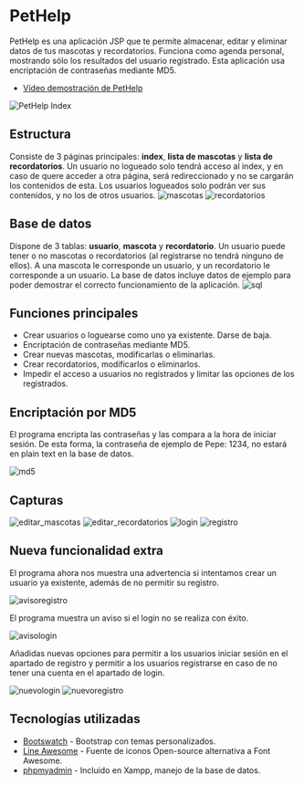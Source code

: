 # PetHelp
PetHelp es una aplicación JSP que te permite almacenar, editar y eliminar datos de tus mascotas y recordatorios. Funciona como agenda personal, mostrando sólo los resultados del usuario registrado. Esta aplicación usa encriptación de contraseñas mediante MD5.
* [Vídeo demostración de PetHelp](https://youtu.be/INAXblOiC7k)

![PetHelp Index](https://github.com/torrespedrob/PetHelp/blob/master/pethelp_index.png)
## Estructura
Consiste de 3 páginas principales: **index**, **lista de mascotas** y **lista de recordatorios**. Un usuario no logueado solo tendrá acceso al index, y en caso de quere acceder a otra página, será redireccionado y no se cargarán los contenidos de esta. Los usuarios logueados solo podrán ver sus contenidos, y no los de otros usuarios.
![mascotas](https://github.com/torrespedrob/PetHelp/blob/master/pethelp_mascotas.png)
![recordatorios](https://github.com/torrespedrob/PetHelp/blob/master/pethelp_recordatorios.png)
## Base de datos
Dispone de 3 tablas: **usuario**, **mascota** y **recordatorio**. Un usuario puede tener o no mascotas o recordatorios (al registrarse no tendrá ninguno de ellos). A una mascota le corresponde un usuario, y un recordatorio le corresponde a un usuario. La base de datos incluye datos de ejemplo para poder demostrar el correcto funcionamiento de la aplicación.
![sql](https://github.com/torrespedrob/PetHelp/blob/master/sql.png)
## Funciones principales
* Crear usuarios o loguearse como uno ya existente. Darse de baja.
* Encriptación de contraseñas mediante MD5.
* Crear nuevas mascotas, modificarlas o eliminarlas.
* Crear recordatorios, modificarlos o eliminarlos.
* Impedir el acceso a usuarios no registrados y limitar las opciones de los registrados.
## Encriptación por MD5
El programa encripta las contraseñas y las compara a la hora de iniciar sesión. De esta forma, la contraseña de ejemplo de Pepe: 1234, no estará en plain text en la base de datos.

![md5](https://github.com/torrespedrob/PetHelp/blob/master/md5.png)
## Capturas
![editar_mascotas](https://github.com/torrespedrob/PetHelp/blob/master/edita_mascota.png)
![editar_recordatorios](https://github.com/torrespedrob/PetHelp/blob/master/edita_recordatorio.png)
![login](https://github.com/torrespedrob/PetHelp/blob/master/nuevologin.png)
![registro](https://github.com/torrespedrob/PetHelp/blob/master/nuevoregistro.png)
## Nueva funcionalidad extra
El programa ahora nos muestra una advertencia si intentamos crear un usuario ya existente, además de no permitir su registro.

![avisoregistro](https://github.com/torrespedrob/PetHelp/blob/master/registroyaexiste.png)

El programa muestra un aviso si el login no se realiza con éxito.

![avisologin](https://github.com/torrespedrob/PetHelp/blob/master/loginfallido.png)

Añadidas nuevas opciones para permitir a los usuarios iniciar sesión en el apartado de registro y permitir a los usuarios registrarse en caso de no tener una cuenta en el apartado de login.

![nuevologin](https://github.com/torrespedrob/PetHelp/blob/master/nuevologin.png)
![nuevoregistro](https://github.com/torrespedrob/PetHelp/blob/master/nuevoregistro.png)
## Tecnologías utilizadas
* [Bootswatch](https://bootswatch.com) - Bootstrap con temas personalizados.
* [Line Awesome](https://icons8.com/line-awesome) - Fuente de iconos Open-source alternativa a Font Awesome.
* [phpmyadmin](https://www.apachefriends.org/es/index.html) - Incluido en Xampp, manejo de la base de datos.
